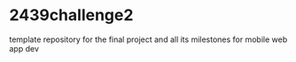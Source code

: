 # 2439challenge2
template repository for the final project and all its milestones for mobile web app dev
